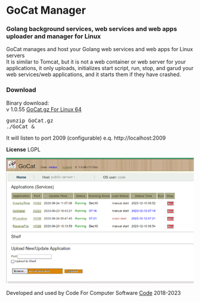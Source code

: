 # GoCat Manager
<h3>Golang background services, web services and web apps uploader and manager for Linux</h3>
GoCat manages and host your Golang web services and web apps for Linux servers<br/>
It is similar to Tomcat, but it is not a web container or web server for your applications, it only uploads, initializes start script, run, stop, and garud your web services/web applications, and it starts them if they have crashed.<br/>

<h3>Download</h3>
Binary  download: <br/>v 1.0.55
<a href="https://github.com/motaz/GoCat/releases/download/1.0.55/GoCat.gz">GoCat.gz For Linux 64</a>

<pre>gunzip GoCat.gz
./GoCat &</pre>

It will listen to port 2009 (configurable) e.q. http://localhost:2009

<b>License</b>
LGPL

<img src='gocat.png' />

Developed and used by Code For Computer Software
<a href="http://code.sd">Code</a>
2018-2023
